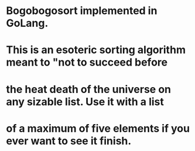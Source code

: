 # Bogobogosort implemented in GoLang. 
# This is an esoteric sorting algorithm meant to "not to succeed before 
# the heat death of the universe on any sizable list. Use it with a list
# of a maximum of five elements if you ever want to see it finish. 
